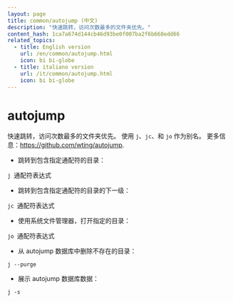 ```yaml
---
layout: page
title: common/autojump (中文)
description: "快速跳转，访问次数最多的文件夹优先。"
content_hash: 1ca7a674d144cb46d93be0f007ba2f6b668edd66
related_topics:
  - title: English version
    url: /en/common/autojump.html
    icon: bi bi-globe
  - title: italiano version
    url: /it/common/autojump.html
    icon: bi bi-globe
---
```

# autojump

快速跳转，访问次数最多的文件夹优先。
使用 `j`、`jc`、和 `jo` 作为别名。
更多信息：<https://github.com/wting/autojump>.

- 跳转到包含指定通配符的目录：

`j `<span class="tldr-var badge badge-pill bg-dark-lm bg-white-dm text-white-lm text-dark-dm font-weight-bold">通配符表达式</span>

- 跳转到包含指定通配符的目录的下一级：

`jc `<span class="tldr-var badge badge-pill bg-dark-lm bg-white-dm text-white-lm text-dark-dm font-weight-bold">通配符表达式</span>

- 使用系统文件管理器，打开指定的目录：

`jo `<span class="tldr-var badge badge-pill bg-dark-lm bg-white-dm text-white-lm text-dark-dm font-weight-bold">通配符表达式</span>

- 从 autojump 数据库中删除不存在的目录：

`j --purge`

- 展示 autojump 数据库数据：

`j -s`
